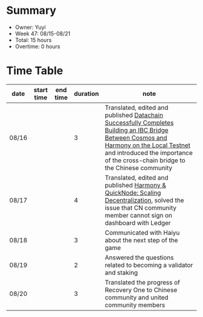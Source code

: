 # Summary
* Owner: Yuyi
* Week 47: 08/15-08/21
* Total: 15 hours
* Overtime: 0 hours

# Time Table
| date  | start time  | end time | duration  |  note |
|---|---|---|---|---|
| 08/16 |   |   | 3 | Translated, edited and published [Datachain Successfully Completes Building an IBC Bridge Between Cosmos and Harmony on the Local Testnet](https://mp.weixin.qq.com/s/6bK-qB7mfqNZZwejJ_2txQ) and introduced the importance of the cross-chain bridge to the Chinese community  |
| 08/17 |   |   | 4 | Translated, edited and published [Harmony & QuickNode: Scaling Decentralization](https://mp.weixin.qq.com/s/ySwJmnxbLNNf_IfKCNcKow), solved the issue that CN community member cannot sign on dashboard with Ledger |
| 08/18 |   |   | 3 | Communicated with Haiyu about the next step of the game |
| 08/19 |   |   | 2 | Answered the questions related to becoming a validator and staking  |
| 08/20 |   |   | 3 | Translated the progress of Recovery One to Chinese community and united community members  |
